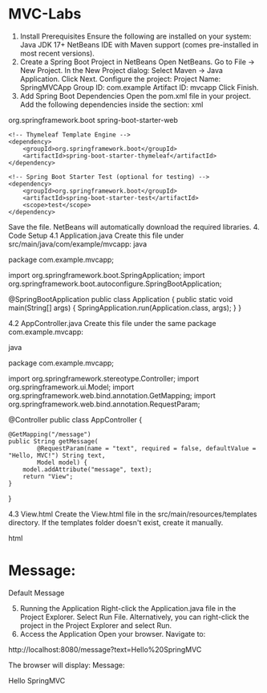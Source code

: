 # MVC-Labs
1. Install Prerequisites
Ensure the following are installed on your system:
Java JDK 17+
NetBeans IDE with Maven support (comes pre-installed in most recent versions).
2. Create a Spring Boot Project in NetBeans
Open NetBeans.
Go to File → New Project.
In the New Project dialog:
Select Maven → Java Application.
Click Next.
Configure the project:
Project Name: SpringMVCApp
Group ID: com.example
Artifact ID: mvcapp
Click Finish.
3. Add Spring Boot Dependencies
Open the pom.xml file in your project.
Add the following dependencies inside the <dependencies> section:
xml

<dependencies>
    <!-- Spring Boot Starter Web -->
    <dependency>
        <groupId>org.springframework.boot</groupId>
        <artifactId>spring-boot-starter-web</artifactId>
    </dependency>

    <!-- Thymeleaf Template Engine -->
    <dependency>
        <groupId>org.springframework.boot</groupId>
        <artifactId>spring-boot-starter-thymeleaf</artifactId>
    </dependency>

    <!-- Spring Boot Starter Test (optional for testing) -->
    <dependency>
        <groupId>org.springframework.boot</groupId>
        <artifactId>spring-boot-starter-test</artifactId>
        <scope>test</scope>
    </dependency>
</dependencies>

Save the file. NetBeans will automatically download the required libraries.
4. Code Setup
4.1 Application.java
Create this file under src/main/java/com/example/mvcapp:
java

package com.example.mvcapp;

import org.springframework.boot.SpringApplication;
import org.springframework.boot.autoconfigure.SpringBootApplication;

@SpringBootApplication
public class Application {
    public static void main(String[] args) {
        SpringApplication.run(Application.class, args);
    }
}

4.2 AppController.java
Create this file under the same package com.example.mvcapp:

java

package com.example.mvcapp;

import org.springframework.stereotype.Controller;
import org.springframework.ui.Model;
import org.springframework.web.bind.annotation.GetMapping;
import org.springframework.web.bind.annotation.RequestParam;

@Controller
public class AppController {

    @GetMapping("/message")
    public String getMessage(
            @RequestParam(name = "text", required = false, defaultValue = "Hello, MVC!") String text,
            Model model) {
        model.addAttribute("message", text);
        return "View";
    }
}

4.3 View.html
Create the View.html file in the src/main/resources/templates directory. If the templates folder doesn't exist, create it manually.

html

<!DOCTYPE html>
<html xmlns:th="http://www.thymeleaf.org">
<head>
    <title>Spring MVC Example</title>
</head>
<body>
    <h1>Message:</h1>
    <p th:text="${message}">Default Message</p>
</body>
</html>

5. Running the Application
Right-click the Application.java file in the Project Explorer.
Select Run File.
Alternatively, you can right-click the project in the Project Explorer and select Run.
6. Access the Application
Open your browser.
Navigate to:

http://localhost:8080/message?text=Hello%20SpringMVC

The browser will display:
Message:

Hello SpringMVC
